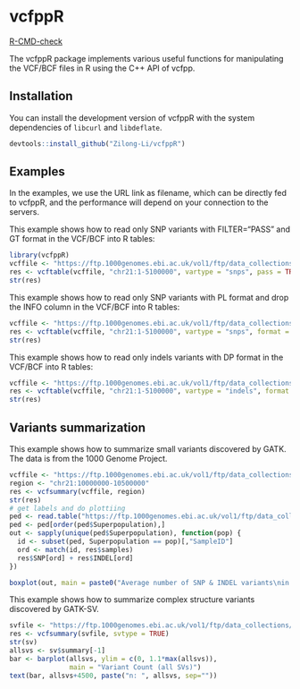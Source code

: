 
<!-- README.md is generated from README.Rmd. Please edit that file -->

# vcfppR

<!-- badges: start -->

[R-CMD-check](https://github.com/Zilong-Li/vcfppR/actions/workflows/check-release.yaml/badge.svg)
<!-- badges: end -->

The vcfppR package implements various useful functions for manipulating
the VCF/BCF files in R using the C++ API of vcfpp.

## Installation

You can install the development version of vcfppR with the system
dependencies of `libcurl` and `libdeflate`.

``` r
devtools::install_github("Zilong-Li/vcfppR")
```

## Examples

In the examples, we use the URL link as filename, which can be directly
fed to vcfppR, and the performance will depend on your connection to the
servers.

This example shows how to read only SNP variants with FILTER=“PASS” and
GT format in the VCF/BCF into R tables:

``` r
library(vcfppR)
vcffile <- "https://ftp.1000genomes.ebi.ac.uk/vol1/ftp/data_collections/1000G_2504_high_coverage/working/20220422_3202_phased_SNV_INDEL_SV/1kGP_high_coverage_Illumina.chr21.filtered.SNV_INDEL_SV_phased_panel.vcf.gz"
res <- vcftable(vcffile, "chr21:1-5100000", vartype = "snps", pass = TRUE)
str(res)
```

This example shows how to read only SNP variants with PL format and drop
the INFO column in the VCF/BCF into R tables:

``` r
vcffile <- "https://ftp.1000genomes.ebi.ac.uk/vol1/ftp/data_collections/1000G_2504_high_coverage/working/20201028_3202_raw_GT_with_annot/20201028_CCDG_14151_B01_GRM_WGS_2020-08-05_chr21.recalibrated_variants.vcf.gz"
res <- vcftable(vcffile, "chr21:1-5100000", vartype = "snps", format = "PL", info = FALSE)
str(res)
```

This example shows how to read only indels variants with DP format in
the VCF/BCF into R tables:

``` r
vcffile <- "https://ftp.1000genomes.ebi.ac.uk/vol1/ftp/data_collections/1000G_2504_high_coverage/working/20201028_3202_raw_GT_with_annot/20201028_CCDG_14151_B01_GRM_WGS_2020-08-05_chr21.recalibrated_variants.vcf.gz"
res <- vcftable(vcffile, "chr21:1-5100000", vartype = "indels", format = "DP")
str(res)
```

## Variants summarization

This example shows how to summarize small variants discovered by GATK.
The data is from the 1000 Genome Project.

``` r
vcffile <- "https://ftp.1000genomes.ebi.ac.uk/vol1/ftp/data_collections/1000G_2504_high_coverage/working/20201028_3202_raw_GT_with_annot/20201028_CCDG_14151_B01_GRM_WGS_2020-08-05_chr21.recalibrated_variants.vcf.gz"
region <- "chr21:10000000-10500000"
res <- vcfsummary(vcffile, region)
str(res)
# get labels and do plottiing
ped <- read.table("https://ftp.1000genomes.ebi.ac.uk/vol1/ftp/data_collections/1000G_2504_high_coverage/20130606_g1k_3202_samples_ped_population.txt", h=T)
ped <- ped[order(ped$Superpopulation),]
out <- sapply(unique(ped$Superpopulation), function(pop) {
  id <- subset(ped, Superpopulation == pop)[,"SampleID"]
  ord <- match(id, res$samples)
  res$SNP[ord] + res$INDEL[ord]
})

boxplot(out, main = paste0("Average number of SNP & INDEL variants\nin region ", region))
```

This example shows how to summarize complex structure variants
discovered by GATK-SV.

``` r
svfile <- "https://ftp.1000genomes.ebi.ac.uk/vol1/ftp/data_collections/1000G_2504_high_coverage/working/20210124.SV_Illumina_Integration/1KGP_3202.gatksv_svtools_novelins.freeze_V3.wAF.vcf.gz"
res <- vcfsummary(svfile, svtype = TRUE)
str(sv)
allsvs <- sv$summary[-1]
bar <- barplot(allsvs, ylim = c(0, 1.1*max(allsvs)),
               main = "Variant Count (all SVs)")
text(bar, allsvs+4500, paste("n: ", allsvs, sep=""))
```
